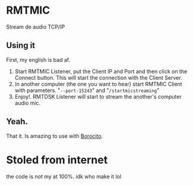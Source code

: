 # RMTMIC 
Stream de audio TCP/IP  

## Using it
First, my english is bad af.  

1. Start RMTMIC Listener, put the Client IP and Port and then click on the Connect button. This will start the connection with the Client Server.  
2. In another computer (the one you want to hear) start RMTMIC Client with parameters. "`--port-15243`" and "`/startmicstreaming`"  
3. Enjoy!. RMTDSK Listener will start to stream the another's computer audio mic.  

## Yeah.
That it. Is amazing to use with [Borocito](https://github.com/Zhenboro/Borocito).  

# Stoled from internet
the code is not my at 100%. idk who make it lol  

